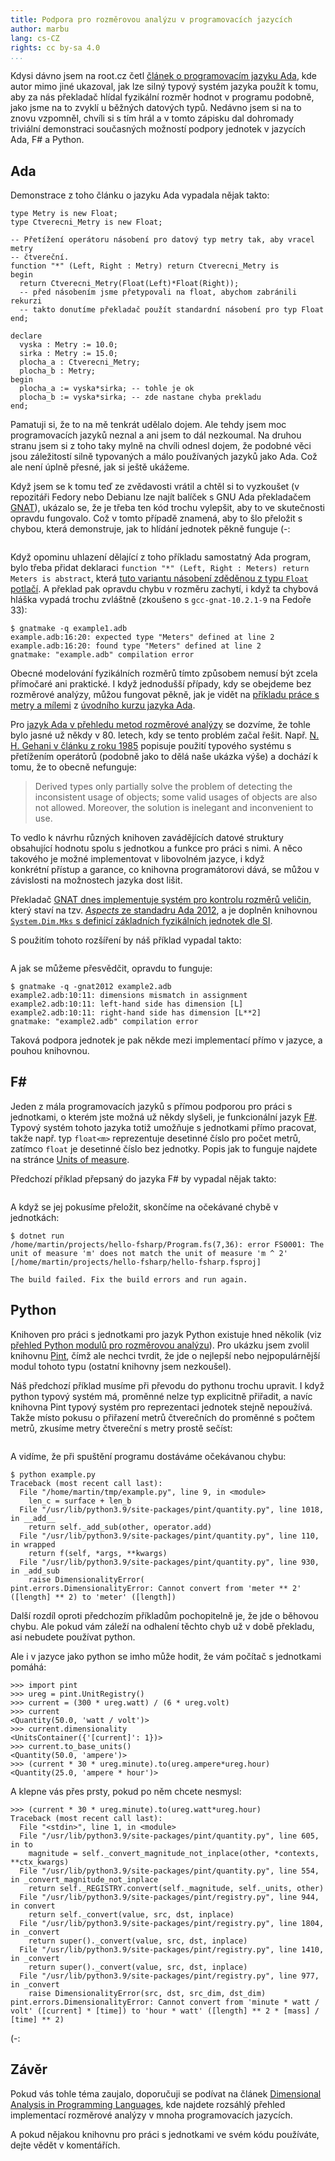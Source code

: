```yaml
---
title: Podpora pro rozměrovou analýzu v programovacích jazycích
author: marbu
lang: cs-CZ
rights: cc by-sa 4.0
...
```


Kdysi dávno jsem na root.cz četl [článek o programovacím jazyku
Ada](https://www.root.cz/clanky/bezpecne-programovani-ala-ada/), kde autor mimo
jiné ukazoval, jak lze silný typový systém jazyka použít k tomu, aby za nás
překladač hlídal fyzikální rozměr hodnot v programu podobně, jako jsme na to
zvyklí u běžných datových typů. Nedávno jsem si na to znovu vzpomněl, chvíli si
s tím hrál a v tomto zápisku dal dohromady triviální demonstraci současných
možností podpory jednotek v jazycích Ada, F# a Python.

<!--break-->

## Ada

Demonstrace z toho článku o jazyku Ada vypadala nějak takto:

``` {.kod}
type Metry is new Float;
type Ctverecni_Metry is new Float;

-- Přetížení operátoru násobení pro datový typ metry tak, aby vracel metry
-- čtvereční.
function "*" (Left, Right : Metry) return Ctverecni_Metry is
begin
  return Ctverecni_Metry(Float(Left)*Float(Right));
  -- před násobením jsme přetypovali na float, abychom zabránili rekurzi
  -- takto donutíme překladač použít standardní násobení pro typ Float
end;

declare
  vyska : Metry := 10.0;
  sirka : Metry := 15.0;
  plocha_a : Ctverecni_Metry;
  plocha_b : Metry;
begin
  plocha_a := vyska*sirka; -- tohle je ok
  plocha_b := vyska*sirka; -- zde nastane chyba prekladu
end;
```

Pamatuji si, že to na mě tenkrát udělalo dojem. Ale tehdy jsem
moc programovacích jazyků neznal a ani jsem to dál nezkoumal. Na druhou stranu
jsem si z toho taky mylně na chvíli odnesl dojem, že podobné věci jsou
záležitostí silně typovaných a málo používaných jazyků jako Ada. Což ale není
úplně přesné, jak si ještě ukážeme.

Když jsem se k tomu teď ze zvědavosti vrátil a chtěl si to vyzkoušet (v
repozitáři Fedory nebo Debianu lze najít balíček s GNU Ada překladačem
[GNAT](https://en.wikipedia.org/wiki/GNAT)), ukázalo se, že je třeba ten kód
trochu vylepšit, aby to ve skutečnosti opravdu fungovalo. Což v tomto případě
znamená, aby to šlo přeložit s chybou, která demonstruje, jak to hlídání
jednotek pěkně funguje (-:

``` {.kod include="example1.adb"}
```

Když opominu uhlazení dělající z toho příkladu samostatný Ada program,
bylo třeba přidat deklaraci `function "*" (Left, Right : Meters) return Meters
is abstract`, která [tuto variantu násobení zděděnou z typu `Float`
potlačí](https://stackoverflow.com/questions/67141246/naive-unit-checking-via-strong-typing-and-operator-overloading).
A překlad pak opravdu chybu v rozměru zachytí, i když ta chybová hláška vypadá
trochu zvláštně (zkoušeno s `gcc-gnat-10.2.1-9` na Fedoře 33):

``` {.kod}
$ gnatmake -q example1.adb
example.adb:16:20: expected type "Meters" defined at line 2
example.adb:16:20: found type "Meters" defined at line 2
gnatmake: "example.adb" compilation error
```

Obecné modelování fyzikálních rozměrů tímto způsobem
nemusí být zcela přímočaré ani praktické. I když jednodušší případy, kdy se
obejdeme bez rozměrové analýzy, můžou
fungovat pěkně, jak je vidět na [příkladu práce s metry a
mílemi](https://learn.adacore.com/courses/intro-to-ada/chapters/strongly_typed_language.html#strong-typing)
z [úvodního kurzu jazyka Ada](https://learn.adacore.com/courses/intro-to-ada/index.html).

Pro [jazyk Ada v přehledu metod rozměrové
analýzy](https://gmpreussner.com/research/dimensional-analysis-in-programming-languages#ada)
se dozvíme, že tohle bylo jasné už někdy v 80. letech, kdy se tento problém
začal řešit. Např. [N. H. Gehani v článku z roku
1985](https://doi.org/10.1002/spe.4380150604) popisuje použití typového
systému s přetížením operátorů (podobně jako to dělá naše ukázka výše) a
dochází k tomu, že to obecně nefunguje:

> Derived types only partially solve the problem of detecting the inconsistent
> usage of objects; some valid usages of objects are also not allowed.
> Moreover, the solution is inelegant and inconvenient to use.

To vedlo k návrhu různých knihoven zavádějících datové struktury obsahující
hodnotu spolu s jednotkou a funkce pro práci s nimi. A něco takového je
možné implementovat v libovolném jazyce, i když konkrétní přístup a garance, co
knihovna programátorovi dává, se můžou v závislosti na možnostech jazyka dost
lišit.

Překladač [GNAT dnes implementuje systém pro kontrolu rozměrů
veličin](https://gcc.gnu.org/onlinedocs/gnat_ugn/Performing-Dimensionality-Analysis-in-GNAT.html),
který staví na tzv. [*Aspects* ze standadru Ada
2012](https://docs.adacore.com/gnat_rm-docs/html/gnat_rm/gnat_rm/implementation_defined_aspects.html#implementation-defined-aspects),
a je doplněn knihovnou [`System.Dim.Mks` s definicí základních fyzikálních
jednotek dle SI](https://github.com/gcc-mirror/gcc/blob/master/gcc/ada/libgnat/s-digemk.ads).

S použitím tohoto rozšíření by náš příklad vypadal takto:

``` {.kod include="example2.adb"}
```

A jak se můžeme přesvědčit, opravdu to funguje:

``` {.kod}
$ gnatmake -q -gnat2012 example2.adb
example2.adb:10:11: dimensions mismatch in assignment
example2.adb:10:11: left-hand side has dimension [L]
example2.adb:10:11: right-hand side has dimension [L**2]
gnatmake: "example2.adb" compilation error
```

Taková podpora jednotek je pak někde mezi implementací přímo v jazyce, a pouhou
knihovnou.

## F\#

Jeden z mála programovacích jazyků s přímou podporou pro práci s jednotkami, o
kterém jste možná už někdy slyšeli, je funkcionální jazyk
[F#](https://en.wikipedia.org/wiki/F_Sharp_(programming_language)).
Typový systém tohoto jazyka totiž umožňuje s jednotkami přímo pracovat, takže
např. typ `float<m>` reprezentuje desetinné číslo pro počet metrů, zatímco
`float` je desetinné číslo bez jednotky.
Popis jak to funguje najdete na stránce [Units of
measure](https://fsharpforfunandprofit.com/posts/units-of-measure/).

Předchozí příklad přepsaný do jazyka F# by vypadal nějak takto:

``` {.kod include="Program.fs"}
```

A když se jej pokusíme přeložit, skončíme na očekávané chybě v jednotkách:

``` {.kod}
$ dotnet run
/home/martin/projects/hello-fsharp/Program.fs(7,36): error FS0001: The unit of measure 'm' does not match the unit of measure 'm ^ 2' [/home/martin/projects/hello-fsharp/hello-fsharp.fsproj]

The build failed. Fix the build errors and run again.
```

## Python

Knihoven pro práci s jednotkami pro jazyk Python existuje hned několik (viz
[přehled Python modulů pro rozměrovou
analýzu](https://gmpreussner.com/research/dimensional-analysis-in-programming-languages#python)).
Pro ukázku jsem zvolil knihovnu [Pint](https://pint.readthedocs.io/en/stable/),
čímž ale nechci tvrdit, že jde o nejlepší nebo nejpopulárnější modul tohoto
typu (ostatní knihovny jsem nezkoušel).

Náš předchozí příklad musíme při převodu do pythonu trochu upravit. I když
python typový systém má, proměnné nelze typ explicitně přiřadit, a navíc
knihovna Pint typový systém pro reprezentaci jednotek stejně nepoužívá. Takže
místo pokusu o přiřazení metrů čtverečních do proměnné s počtem metrů, zkusíme
metry čtvereční s metry prostě sečíst:

``` {.kod include="example.py"}
```

A vidíme, že při spuštění programu dostáváme očekávanou chybu:

``` {.kod}
$ python example.py
Traceback (most recent call last):
  File "/home/martin/tmp/example.py", line 9, in <module>
    len_c = surface + len_b
  File "/usr/lib/python3.9/site-packages/pint/quantity.py", line 1018, in __add__
    return self._add_sub(other, operator.add)
  File "/usr/lib/python3.9/site-packages/pint/quantity.py", line 110, in wrapped
    return f(self, *args, **kwargs)
  File "/usr/lib/python3.9/site-packages/pint/quantity.py", line 930, in _add_sub
    raise DimensionalityError(
pint.errors.DimensionalityError: Cannot convert from 'meter ** 2' ([length] ** 2) to 'meter' ([length])
```

Další rozdíl oproti předchozím příkladům pochopitelně je, že jde o běhovou
chybu. Ale pokud vám záleží na odhalení těchto chyb už v době překladu, asi
nebudete používat python.

Ale i v jazyce jako python se imho může hodit, že vám počítač s jednotkami
pomáhá:

``` {.kod}
>>> import pint
>>> ureg = pint.UnitRegistry()
>>> current = (300 * ureg.watt) / (6 * ureg.volt)
>>> current
<Quantity(50.0, 'watt / volt')>
>>> current.dimensionality
<UnitsContainer({'[current]': 1})>
>>> current.to_base_units()
<Quantity(50.0, 'ampere')>
>>> (current * 30 * ureg.minute).to(ureg.ampere*ureg.hour)
<Quantity(25.0, 'ampere * hour')>
```

A klepne vás přes prsty, pokud po něm chcete nesmysl:

``` {.kod}
>>> (current * 30 * ureg.minute).to(ureg.watt*ureg.hour)
Traceback (most recent call last):
  File "<stdin>", line 1, in <module>
  File "/usr/lib/python3.9/site-packages/pint/quantity.py", line 605, in to
    magnitude = self._convert_magnitude_not_inplace(other, *contexts, **ctx_kwargs)
  File "/usr/lib/python3.9/site-packages/pint/quantity.py", line 554, in _convert_magnitude_not_inplace
    return self._REGISTRY.convert(self._magnitude, self._units, other)
  File "/usr/lib/python3.9/site-packages/pint/registry.py", line 944, in convert
    return self._convert(value, src, dst, inplace)
  File "/usr/lib/python3.9/site-packages/pint/registry.py", line 1804, in _convert
    return super()._convert(value, src, dst, inplace)
  File "/usr/lib/python3.9/site-packages/pint/registry.py", line 1410, in _convert
    return super()._convert(value, src, dst, inplace)
  File "/usr/lib/python3.9/site-packages/pint/registry.py", line 977, in _convert
    raise DimensionalityError(src, dst, src_dim, dst_dim)
pint.errors.DimensionalityError: Cannot convert from 'minute * watt / volt' ([current] * [time]) to 'hour * watt' ([length] ** 2 * [mass] / [time] ** 2)
```

(-:

## Závěr

Pokud vás tohle téma zaujalo, doporučuji se podívat na článek
[Dimensional Analysis in Programming
Languages](https://gmpreussner.com/research/dimensional-analysis-in-programming-languages),
kde najdete rozsáhlý přehled implementací rozměrové analýzy v mnoha
programovacích jazycích.

A pokud nějakou knihovnu pro práci s jednotkami ve svém kódu používáte, dejte
vědět v komentářích.
